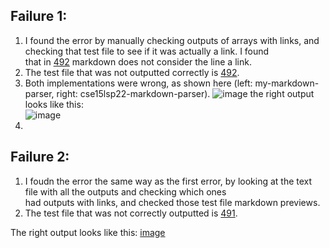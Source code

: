 ## Failure 1:

1. I found the error by manually checking outputs of arrays with links, and checking that test file to see if it was actually a link. I found </br>
that in [492](https://github.com/nidhidhamnani/markdown-parser/blob/main/test-files/492.md) markdown does not consider the line a link. 
2. The test file that was not outputted correctly is [492](https://github.com/nidhidhamnani/markdown-parser/blob/main/test-files/492.md).
3. Both implementations were wrong, as shown here (left: my-markdown-parser, right: cse15lsp22-markdown-parser). ![image](https://user-images.githubusercontent.com/103294574/172109920-6a0f620e-7fa4-4c42-8d05-4e7efab75e16.png)
the right output looks like this: <br>
![image](https://user-images.githubusercontent.com/103294574/172109453-d6ce8953-c1db-433a-90a7-b44a1a342d44.png)
4.


## Failure 2:

1. I foudn the error the same way as the first error, by looking at the text file with all the outputs and checking which ones <br>
had outputs with links, and checked those test file markdown previews.
2. The test file that was not correctly outputted is [491](https://github.com/nidhidhamnani/markdown-parser/blob/main/test-files/491.md).


The right output looks like this: [image](https://user-images.githubusercontent.com/103294574/172110444-35fb644c-ebb3-48d1-9848-077335e9daa2.png)
